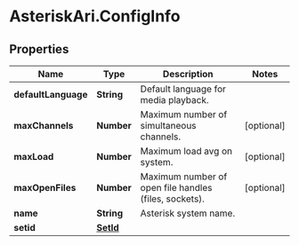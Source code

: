 # AsteriskAri.ConfigInfo

## Properties
Name | Type | Description | Notes
------------ | ------------- | ------------- | -------------
**defaultLanguage** | **String** | Default language for media playback. | 
**maxChannels** | **Number** | Maximum number of simultaneous channels. | [optional] 
**maxLoad** | **Number** | Maximum load avg on system. | [optional] 
**maxOpenFiles** | **Number** | Maximum number of open file handles (files, sockets). | [optional] 
**name** | **String** | Asterisk system name. | 
**setid** | [**SetId**](SetId.md) |  | 
